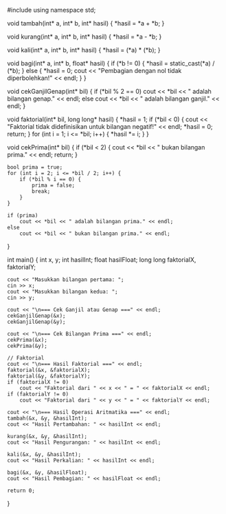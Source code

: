 #include <iostream>
using namespace std;

void tambah(int* a, int* b, int* hasil) {
    *hasil = *a + *b;
}

void kurang(int* a, int* b, int* hasil) {
    *hasil = *a - *b;
}

void kali(int* a, int* b, int* hasil) {
    *hasil = (*a) * (*b);
}

void bagi(int* a, int* b, float* hasil) {
    if (*b != 0) {
        *hasil = static_cast<float>(*a) / (*b);
    } else {
        *hasil = 0;
        cout << "Pembagian dengan nol tidak diperbolehkan!" << endl;
    }
}

void cekGanjilGenap(int* bil) {
    if (*bil % 2 == 0)
        cout << *bil << " adalah bilangan genap." << endl;
    else
        cout << *bil << " adalah bilangan ganjil." << endl;
}

void faktorial(int* bil, long long* hasil) {
    *hasil = 1;
    if (*bil < 0) {
        cout << "Faktorial tidak didefinisikan untuk bilangan negatif!" << endl;
        *hasil = 0;
        return;
    }
    for (int i = 1; i <= *bil; i++) {
        *hasil *= i;
    }
}

void cekPrima(int* bil) {
    if (*bil < 2) {
        cout << *bil << " bukan bilangan prima." << endl;
        return;
    }

    bool prima = true;
    for (int i = 2; i <= *bil / 2; i++) {
        if (*bil % i == 0) {
            prima = false;
            break;
        }
    }

    if (prima)
        cout << *bil << " adalah bilangan prima." << endl;
    else
        cout << *bil << " bukan bilangan prima." << endl;
}

int main() {
    int x, y;
    int hasilInt;
    float hasilFloat;
    long long faktorialX, faktorialY;

    cout << "Masukkan bilangan pertama: ";
    cin >> x;
    cout << "Masukkan bilangan kedua: ";
    cin >> y;

    cout << "\n=== Cek Ganjil atau Genap ===" << endl;
    cekGanjilGenap(&x);
    cekGanjilGenap(&y);

    cout << "\n=== Cek Bilangan Prima ===" << endl;
    cekPrima(&x);
    cekPrima(&y);

    // Faktorial
    cout << "\n=== Hasil Faktorial ===" << endl;
    faktorial(&x, &faktorialX);
    faktorial(&y, &faktorialY);
    if (faktorialX != 0)
        cout << "Faktorial dari " << x << " = " << faktorialX << endl;
    if (faktorialY != 0)
        cout << "Faktorial dari " << y << " = " << faktorialY << endl;

    cout << "\n=== Hasil Operasi Aritmatika ===" << endl;
    tambah(&x, &y, &hasilInt);
    cout << "Hasil Pertambahan: " << hasilInt << endl;

    kurang(&x, &y, &hasilInt);
    cout << "Hasil Pengurangan: " << hasilInt << endl;

    kali(&x, &y, &hasilInt);
    cout << "Hasil Perkalian: " << hasilInt << endl;

    bagi(&x, &y, &hasilFloat);
    cout << "Hasil Pembagian: " << hasilFloat << endl;

    return 0;
}
